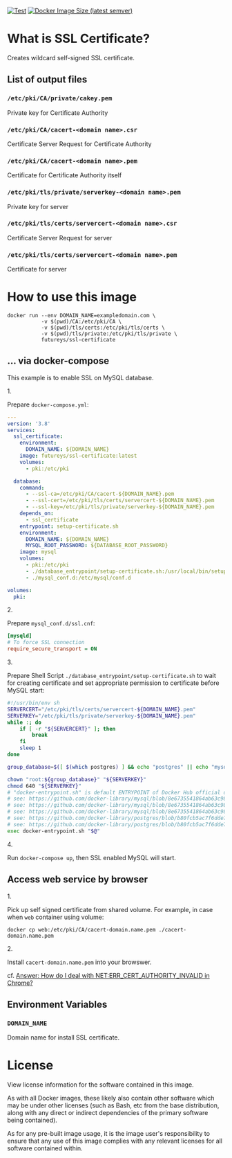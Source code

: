 <!-- markdownlint-disable first-line-h1 -->
[![Test](https://github.com/yukihiko-shinoda/dockerfile-ssl-certificate/actions/workflows/test.yml/badge.svg)](https://github.com/yukihiko-shinoda/dockerfile-ssl-certificate/actions/workflows/test.yml)
[![Docker Image Size (latest semver)](https://img.shields.io/docker/image-size/futureys/ssl-certificate)](https://hub.docker.com/r/futureys/ssl-certificate/dockerfile)

<!-- markdownlint-disable no-trailing-punctuation -->
# What is SSL Certificate?
<!-- markdownlint-enable no-trailing-punctuation -->

Creates wildcard self-signed SSL certificate.

## List of output files

### ```/etc/pki/CA/private/cakey.pem```

Private key for Certificate Authority

### ```/etc/pki/CA/cacert-<domain name>.csr```

Certificate Server Request for Certificate Authority

### ```/etc/pki/CA/cacert-<domain name>.pem```

Certificate for Certificate Authority itself

### ```/etc/pki/tls/private/serverkey-<domain name>.pem```

Private key for server

### ```/etc/pki/tls/certs/servercert-<domain name>.csr```

Certificate Server Request for server

### ```/etc/pki/tls/certs/servercert-<domain name>.pem```

Certificate for server

# How to use this image

```console
docker run --env DOMAIN_NAME=exampledomain.com \
           -v $(pwd)/CA:/etc/pki/CA \
           -v $(pwd)/tls/certs:/etc/pki/tls/certs \
           -v $(pwd)/tls/private:/etc/pki/tls/private \
           futureys/ssl-certificate
```

## ... via docker-compose

This example is to enable SSL on MySQL database.

1\.

Prepare `docker-compose.yml`:

```yaml
---
version: '3.8'
services:
  ssl_certificate:
    environment:
      DOMAIN_NAME: ${DOMAIN_NAME}
    image: futureys/ssl-certificate:latest
    volumes:
      - pki:/etc/pki

  database:
    command:
      - --ssl-ca=/etc/pki/CA/cacert-${DOMAIN_NAME}.pem
      - --ssl-cert=/etc/pki/tls/certs/servercert-${DOMAIN_NAME}.pem
      - --ssl-key=/etc/pki/tls/private/serverkey-${DOMAIN_NAME}.pem
    depends_on:
      - ssl_certificate
    entrypoint: setup-certificate.sh
    environment:
      DOMAIN_NAME: ${DOMAIN_NAME}
      MYSQL_ROOT_PASSWORD: ${DATABASE_ROOT_PASSWORD}
    image: mysql
    volumes:
      - pki:/etc/pki
      - ./database_entrypoint/setup-certificate.sh:/usr/local/bin/setup-certificate.sh
      - ./mysql_conf.d:/etc/mysql/conf.d

volumes:
  pki:
```

2\.

Prepare `mysql_conf.d/ssl.cnf`:

```ini
[mysqld]
# To force SSL connection
require_secure_transport = ON
```

3\.

Prepare Shell Script `./database_entrypoint/setup-certificate.sh`
to wait for creating certificate and set appropriate permission to certificate before MySQL start:

```sh
#!/usr/bin/env sh
SERVERCERT="/etc/pki/tls/certs/servercert-${DOMAIN_NAME}.pem"
SERVERKEY="/etc/pki/tls/private/serverkey-${DOMAIN_NAME}.pem"
while :; do
    if [ -r "${SERVERCERT}" ]; then
        break
    fi
    sleep 1
done

group_database=$([ $(which postgres) ] && echo "postgres" || echo "mysql")

chown "root:${group_database}" "${SERVERKEY}"
chmod 640 "${SERVERKEY}"
# "docker-entrypoint.sh" is default ENTRYPOINT of Docker Hub official database images.
# see: https://github.com/docker-library/mysql/blob/8e6735541864ab63c98cdf92d3ef498e4c953f3e/8.0/Dockerfile
# see: https://github.com/docker-library/mysql/blob/8e6735541864ab63c98cdf92d3ef498e4c953f3e/5.7/Dockerfile
# see: https://github.com/docker-library/mysql/blob/8e6735541864ab63c98cdf92d3ef498e4c953f3e/5.6/Dockerfile
# see: https://github.com/docker-library/postgres/blob/b80fcb5ac7f6dde712e70d2d53a88bf880700fde/Dockerfile-debian.template
# see: https://github.com/docker-library/postgres/blob/b80fcb5ac7f6dde712e70d2d53a88bf880700fde/Dockerfile-alpine.template
exec docker-entrypoint.sh "$@"
```

4\.

Run `docker-compose up`, then SSL enabled MySQL will start.

## Access web service by browser

1\.

Pick up self signed certificate from shared volume.
For example, in case when `web` container using volume:

```console
docker cp web:/etc/pki/CA/cacert-domain.name.pem ./cacert-domain.name.pem
```

2\.

Install `cacert-domain.name.pem` into your browswer.

cf. [Answer: How do I deal with NET:ERR_CERT_AUTHORITY_INVALID in Chrome?](https://superuser.com/questions/1083766/how-do-i-deal-with-neterr-cert-authority-invalid-in-chrome/1083768#1083768)

## Environment Variables

### ```DOMAIN_NAME```

Domain name for install SSL certificate.

# License

View license information for the software contained in this image.

As with all Docker images, these likely also contain other software which may be under other licenses (such as Bash, etc from the base distribution, along with any direct or indirect dependencies of the primary software being contained).

As for any pre-built image usage, it is the image user's responsibility to ensure that any use of this image complies with any relevant licenses for all software contained within.
